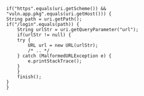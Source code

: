     if("https".equals(uri.getScheme()) && "vuln.app.pkg".equals(uri.getHost())) {
    String path = uri.getPath();
    if("/login".equals(path)) {
        String urlStr = uri.getQueryParameter("url");
        if(urlStr != null) {
        try {
            URL url = new URL(urlStr);
            /* .. */
        } catch (MalformedURLException e) {
            e.printStackTrace();
        }
        }
        finish();
    }
    }